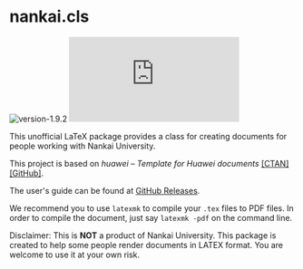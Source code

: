 # nankai.cls

![version-1.9.2](https://img.shields.io/badge/version-1.9.2-blue)
![license-MIT](https://img.shields.io/github/license/alumik/nankai.cls)

This unofficial LaTeX package provides a class for creating documents for people working with Nankai University.

This project is based on *huawei – Template for Huawei documents* [[CTAN]](https://ctan.org/pkg/huawei) [[GitHub]](https://github.com/yegor256/huawei.cls).

The user's guide can be found at [GitHub Releases](https://github.com/alumik/nankai-document/releases).

We recommend you to use `latexmk` to compile your `.tex` files to PDF files.
In order to compile the document, just say `latexmk -pdf` on the command line.

Disclaimer: This is **NOT** a product of Nankai University. This package is created to help some people render documents in LATEX format. You are welcome to use it at your own risk.
